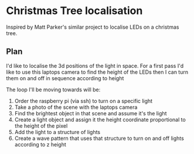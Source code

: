 # Christmas Tree localisation
Inspired by Matt Parker's similar project to localise LEDs on a christmas tree.

## Plan
I'd like to localise the 3d positions of the light in space. For a first pass I'd like to use this laptops camera to find the height of the LEDs then I can turn them on and off in sequence according to height

The loop I'll be moving towards will be:
1. Order the raspberry pi (via ssh) to turn on a specific light
2. Take a photo of the scene with the laptops camera
3. Find the brightest object in that scene and assume it's the light
4. Create a light object and assign it the height coordinate proportional to the height of the pixel
5. Add the light to a structure of lights
6. Create a wave pattern that uses that structure to turn on and off lights according to z height